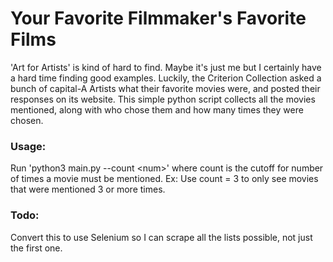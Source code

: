 # Your Favorite Filmmaker's Favorite Films
'Art for Artists' is kind of hard to find. Maybe it's just me but I certainly have a hard time finding good examples. Luckily, the Criterion Collection asked a bunch of capital-A Artists what their favorite movies were, and posted their responses on its website. This simple python script collects all the movies mentioned, along with who chose them and how many times they were chosen. <br>

### Usage:
Run 'python3 main.py --count \<num>' where count is the cutoff for number of times a movie must be mentioned. Ex: Use count = 3 to only see movies that were mentioned 3 or more times. 

### Todo:
Convert this to use Selenium so I can scrape all the lists possible, not just the first one. 